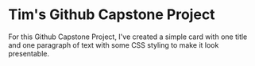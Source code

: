 # Tim's Github Capstone Project

For this Github Capstone Project, I've created a simple card with one title and one paragraph of text with some CSS styling to make it look presentable.
